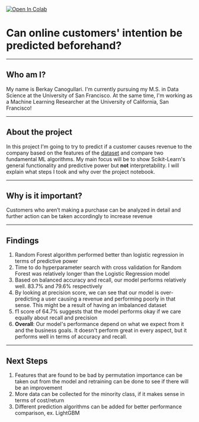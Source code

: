 [![Open In Colab](https://colab.research.google.com/assets/colab-badge.svg)](https://github.com/berkaycanogullari/MSDS621_Proj/blob/main/project_notebook.ipynb)

# Can online customers' intention be predicted beforehand?
---

## Who am I?

My name is Berkay Canogullari. I'm currently pursuing my M.S. in Data Science at the University of San Francisco. At the same time, I'm working as a Machine Learning Researcher at the University of California, San Francisco!

---

## About the project

In this project I'm going to try to predict if a customer causes revenue to the company based on the features of the [dataset](https://archive.ics.uci.edu/ml/datasets/Online+Shoppers+Purchasing+Intention+Dataset#) and compare two fundamental ML algorithms. My main focus will be to show Scikit-Learn's general functionality and predictive power but **not** interpretability. I will explain what steps I took and why over the project notebook.

---

## Why is it important?

Customers who aren’t making a purchase can be analyzed in detail and further action can be taken accordingly to increase revenue

---

## Findings

1) Random Forest algorithm performed better than logistic regression in terms of predictive power
2) Time to do hyperparameter search with cross validation for Random Forest was relatively longer than the Logistic Regression model
3) Based on balanced accuracy and recall, our model performs relatively well. 83.7% and 79.6% respectively
4) By looking at precision score, we can see that our model is over-predicting a user causing a revenue and performing poorly in that sense. This might be a result of having an imbalanced dataset
5) f1 score of 64.7% suggests that the model performs okay if we care equally about recall and precision
6) **Overall**: Our model's performance depend on what we expect from it and the business goals. It doesn't perform great in every aspect, but it performs well in terms of accuracy and recall.

---

## Next Steps

1) Features that are found to be bad by permutation importance can be taken out from the model and retraining can be done to see if there will be an improvement
2) More data can be collected for the minority class, if it makes sense in terms of cost/return
3) Different prediction algorithms can be added for better performance comparison, ex. LightGBM

